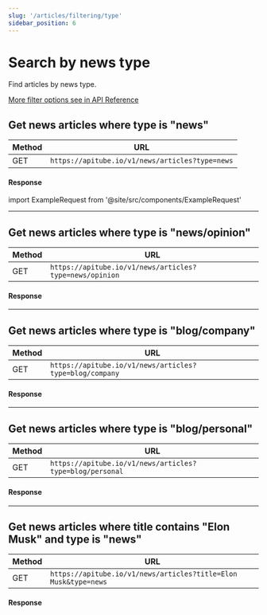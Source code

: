 ```yaml
---
slug: '/articles/filtering/type'
sidebar_position: 6
---
```


# Search by news type

Find articles by news type.

[More filter options see in API Reference](/api-reference/get-articles)

## Get news articles where type is "news"

| Method | URL                                             |
|--------|-------------------------------------------------|
| GET    | `https://apitube.io/v1/news/articles?type=news` |

#### Response
import ExampleRequest from '@site/src/components/ExampleRequest'

<ExampleRequest url="https://apitube.io/v1/news/articles?limit=2&type=news"></ExampleRequest>

---

## Get news articles where type is "news/opinion"

| Method | URL                                                     |
|--------|---------------------------------------------------------|
| GET    | `https://apitube.io/v1/news/articles?type=news/opinion` |

#### Response

<ExampleRequest url="https://apitube.io/v1/news/articles?limit=2&type=opinion"></ExampleRequest>

---

## Get news articles where type is "blog/company"

| Method | URL                                                     |
|--------|---------------------------------------------------------|
| GET    | `https://apitube.io/v1/news/articles?type=blog/company` |

#### Response

<ExampleRequest url="https://apitube.io/v1/news/articles?limit=2&type=blog/company"></ExampleRequest>

---

## Get news articles where type is "blog/personal"

| Method | URL                                                      |
|--------|----------------------------------------------------------|
| GET    | `https://apitube.io/v1/news/articles?type=blog/personal` |

#### Response

<ExampleRequest url="https://apitube.io/v1/news/articles?limit=2&type=blog/personal"></ExampleRequest>

---

## Get news articles where title contains "Elon Musk" and type is "news"

| Method | URL                                                             |
|--------|-----------------------------------------------------------------|
| GET    | `https://apitube.io/v1/news/articles?title=Elon Musk&type=news` |

#### Response

<ExampleRequest url="https://apitube.io/v1/news/articles?limit=2&title=Elon Musk&type=news"></ExampleRequest>
